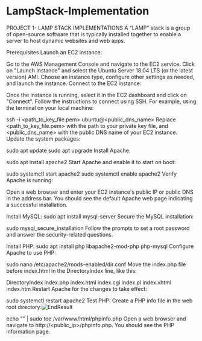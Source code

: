 # LampStack-Implementation
PROJECT 1- LAMP STACK IMPLEMENTATIONS
A “LAMP” stack is a group of open-source software that is typically installed together to enable a server to host dynamic websites and web apps.

Prerequisites
Launch an EC2 instance:

Go to the AWS Management Console and navigate to the EC2 service.
Click on "Launch Instance" and select the Ubuntu Server 18.04 LTS (or the latest version) AMI.
Choose an instance type, configure other settings as needed, and launch the instance.
Connect to the EC2 instance:

Once the instance is running, select it in the EC2 dashboard and click on "Connect".
Follow the instructions to connect using SSH. For example, using the terminal on your local machine:

ssh -i <path_to_key_file.pem> ubuntu@<public_dns_name>
Replace <path_to_key_file.pem> with the path to your private key file, and <public_dns_name> with the public DNS name of your EC2 instance.
Update the system packages:

sudo apt update
sudo apt upgrade
Install Apache:

sudo apt install apache2
Start Apache and enable it to start on boot:

sudo systemctl start apache2
sudo systemctl enable apache2
Verify Apache is running:

Open a web browser and enter your EC2 instance's public IP or public DNS in the address bar.
You should see the default Apache web page indicating a successful installation.

Install MySQL:
sudo apt install mysql-server
Secure the MySQL installation:

sudo mysql_secure_installation
Follow the prompts to set a root password and answer the security-related questions.

Install PHP:
sudo apt install php libapache2-mod-php php-mysql
Configure Apache to use PHP:

sudo nano /etc/apache2/mods-enabled/dir.conf
Move the index.php file before index.html in the DirectoryIndex line, like this:

DirectoryIndex index.php index.html index.cgi index.pl index.xhtml index.htm
Restart Apache for the changes to take effect:

sudo systemctl restart apache2
Test PHP:
Create a PHP info file in the web root directory:![EndResult](https://github.com/HassanSesay/LampStack-Implementation/assets/114838820/193222ca-d874-46bd-a9f5-93fe263817c0)

echo "<?php phpinfo(); ?>" | sudo tee /var/www/html/phpinfo.php
Open a web browser and navigate to http://<public_ip>/phpinfo.php. You should see the PHP information page.
